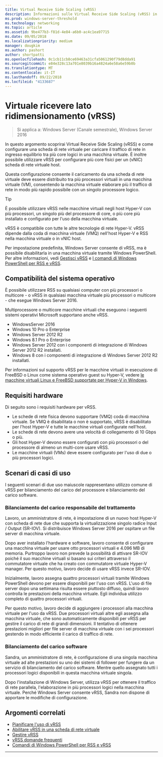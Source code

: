 ```yaml
---
title: Virtual Receive Side Scaling (vRSS)
description: Informazioni sulle Virtual Receive Side Scaling (vRSS) in Windows Server e come configurare una scheda di rete virtuale per caricare il traffico di rete in ingresso equilibrio tra più core logici in una macchina virtuale. È inoltre possibile configurare più core fisici per un host Card di interfaccia di rete virtuale (vNIC).
ms.prod: windows-server-threshold
ms.technology: networking
ms.topic: article
ms.assetid: 9be477b3-f81d-4e84-a6b0-ac4c1ea97715
ms.date: 09/05/2018
ms.localizationpriority: medium
manager: dougkim
ms.author: pashort
author: shortpatti
ms.openlocfilehash: 0c1cb11cb8ce69463a31cfa5061290f79d8dda91
ms.sourcegitcommit: e84e328c13a701e8039b16a4824a6e58a6e59b0b
ms.translationtype: MT
ms.contentlocale: it-IT
ms.lasthandoff: 09/22/2018
ms.locfileid: "4133687"
---
```

# Virtuale ricevere lato ridimensionamento \(vRSS\)

>Si applica a: Windows Server (Canale semestrale), Windows Server 2016

In questo argomento scoprirai Virtual Receive Side Scaling (vRSS) e come configurare una scheda di rete virtuale per caricare il traffico di rete in ingresso equilibrio tra più core logici in una macchina virtuale. È inoltre possibile utilizzare vRSS per configurare più core fisici per un \(vNIC\) scheda di rete virtuale host.

Questa configurazione consente il caricamento da una scheda di rete virtuale deve essere distribuito tra più processori virtuali in una macchina virtuale \(VM\), consentendo la macchina virtuale elaborare più il traffico di rete in modo più rapido possibile con un singolo processore logico.

>[!TIP]
>È possibile utilizzare vRSS nelle macchine virtuali negli host Hyper-V con più processori, un singolo più del processore di core, o più core più installato e configurato per l'uso della macchina virtuale.

vRSS è compatibile con tutte le altre tecnologie di rete Hyper-V. vRSS dipende dalla coda di macchina virtuale \(VMQ\) nell'host Hyper-V e RSS nella macchina virtuale o in vNIC host.

Per impostazione predefinita, Windows Server consente di vRSS, ma è possibile disabilitarla in una macchina virtuale tramite Windows PowerShell. Per altre informazioni, vedi [Gestisci vRSS](vrss-manage.md) e [I comandi di Windows PowerShell per RSS e vRSS](vrss-wps.md).



## Compatibilità del sistema operativo

È possibile utilizzare RSS su qualsiasi computer con più processori o multicore - o vRSS in qualsiasi macchina virtuale più processori o multicore - che esegue Windows Server 2016.

Multiprocessore o multicore macchine virtuali che eseguono i seguenti sistemi operativi Microsoft supportano anche vRSS.

- WindowsServer 2016
- Windows 10 Pro o Enterprise
- Windows Server 2012 R2
- Windows 8.1 Pro o Enterprise
- Windows Server 2012 con i componenti di integrazione di Windows Server 2012 R2 installati.
- Windows 8 con i componenti di integrazione di Windows Server 2012 R2 installati.

Per informazioni sul supporto vRSS per le macchine virtuali in esecuzione di FreeBSD o Linux come sistema operativo guest su Hyper-V, vedere [le macchine virtuali Linux e FreeBSD supportate per Hyper-V in Windows](https://docs.microsoft.com/windows-server/virtualization/hyper-v/Supported-Linux-and-FreeBSD-virtual-machines-for-Hyper-V-on-Windows).
  
## Requisiti hardware

Di seguito sono i requisiti hardware per vRSS.
 
- Le schede di rete fisica devono supportare \(VMQ\) coda di macchina virtuale. Se VMQ è disabilitata o non è supportato, vRSS è disabilitato per l'host Hyper-V e tutte le macchine virtuali configurate nell'host.
- Le schede di rete devono avere una velocità di collegamento di 10 Gbps o più.
- Gli host Hyper-V devono essere configurati con più processori o del processore di almeno un multi\-core usare vRSS.
- Le macchine virtuali \(VMs\) deve essere configurato per l'uso di due o più processori logici.


## Scenari di casi di uso

I seguenti scenari di due uso maiuscole rappresentano utilizzo comune di vRSS per bilanciamento del carico del processore e bilanciamento del carico software.

### Bilanciamento del carico responsabile del trattamento
  
Lavoro, un amministratore di rete, è impostazione di un nuovo host Hyper-V con scheda di rete due che supporta la virtualizzazione singolo radice Input / Output \(SR\-IOV\). Si distribuisce Windows Server 2016 per ospitare un file server di macchina virtuale.

Dopo aver installato l'hardware e software, lavoro consente di configurare una macchina virtuale per usare otto processori virtuali e 4.096 MB di memoria. Purtroppo lavoro non prevede la possibilità di attivare SR\-IOV poiché il suo macchine virtuali si basano sui criteri attraverso il commutatore virtuale che ha creato con commutatore virtuale Hyper-V manager. Per questo motivo, lavoro decide di usare vRSS invece SR\-IOV.

Inizialmente, lavoro assegna quattro processori virtuali tramite Windows PowerShell devono per essere disponibili per l'uso con vRSS. L'uso di file server dopo una settimana risulta essere piuttosto diffuso, quindi lavoro controlla le prestazioni della macchina virtuale.  Egli individua utilizzo completo di quattro processori virtuali.

Per questo motivo, lavoro decide di aggiungere i processori alla macchina virtuale per l'uso da vRSS.  Due processori virtuali altre egli assegna alla macchina virtuale, che sono automaticamente disponibili per vRSS per gestire il carico di rete di grandi dimensioni. Il tentativo di ottenere prestazioni migliori per file server di macchina virtuale con i sei processori gestendo in modo efficiente il carico di traffico di rete.


### Bilanciamento del carico software

Sandra, un amministratore di rete, è configurazione di una singola macchina virtuale ad alte prestazioni su uno dei sistemi di follower per fungere da un servizio di bilanciamento del carico software. Mentre quello assegnato tutti i processori logici disponibili in questa macchina virtuale singola.

Dopo l'installazione di Windows Server, utilizza vRSS per ottenere il traffico di rete parallela, l'elaborazione in più processori logici nella macchina virtuale. Perché Windows Server consente vRSS, Sandra non dispone di apportare le modifiche di configurazione.


## Argomenti correlati

- [Pianificare l'uso di vRSS](vrss-plan.md)
- [Abilitare vRSS in una scheda di rete virtuale](vrss-enable.md)
- [Gestire vRSS](vrss-manage.md)
- [vRSS domande frequenti](vrss-faq.md)
- [Comandi di Windows PowerShell per RSS e vRSS](vrss-wps.md)

---
